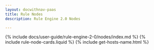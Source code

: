 ```yaml
---
layout: docwithnav-paas
title: Rule Nodes
description: Rule Engine 2.0 Nodes

---
```


{% include docs/user-guide/rule-engine-2-0/nodes/index.md %}
{% include rule-node-cards.liquid %}
{% include get-hosts-name.html %}
